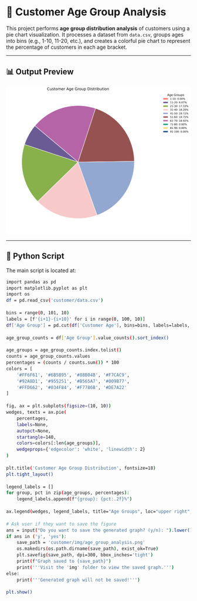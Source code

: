 # 🧮 Customer Age Group Analysis

This project performs **age group distribution analysis** of customers using a pie chart visualization. It processes a dataset from `data.csv`, groups ages into bins (e.g., 1-10, 11-20, etc.), and creates a colorful pie chart to represent the percentage of customers in each age bracket.

---

## 📊 Output Preview

![Customer Age Group Pie Chart](https://raw.githubusercontent.com/bhuvanesh-m-dev/ds-intern-unified-mentor/refs/heads/main/customer/img/age_group_analysis.png)

---

## 🐍 Python Script

The main script is located at:

```bash
import pandas as pd
import matplotlib.pyplot as plt
import os
df = pd.read_csv('customer/data.csv')

bins = range(0, 101, 10)
labels = [f'{i+1}-{i+10}' for i in range(0, 100, 10)]
df['Age Group'] = pd.cut(df['Customer Age'], bins=bins, labels=labels, right=True, include_lowest=True)

age_group_counts = df['Age Group'].value_counts().sort_index()

age_groups = age_group_counts.index.tolist()
counts = age_group_counts.values
percentages = (counts / counts.sum()) * 100
colors = [
    '#FF6F61', '#6B5B95', '#88B04B', '#F7CAC9',
    '#92A8D1', '#955251', '#B565A7', '#009B77',
    '#FFD662', '#034F84', '#F7786B', '#DE7A22'
]

fig, ax = plt.subplots(figsize=(10, 10))
wedges, texts = ax.pie(
    percentages,
    labels=None,
    autopct=None,
    startangle=140,
    colors=colors[:len(age_groups)],
    wedgeprops={'edgecolor': 'white', 'linewidth': 2}
)

plt.title('Customer Age Group Distribution', fontsize=18)
plt.tight_layout()

legend_labels = []
for group, pct in zip(age_groups, percentages):
    legend_labels.append(f"{group}: {pct:.2f}%")

ax.legend(wedges, legend_labels, title="Age Groups", loc="upper right", bbox_to_anchor=(1.3, 1), fontsize=12, title_fontsize=14, frameon=False)

# Ask user if they want to save the figure
ans = input("Do you want to save the generated graph? (y/n): ").lower()
if ans in ('y', 'yes'):
    save_path = 'customer/img/age_group_analysis.png'
    os.makedirs(os.path.dirname(save_path), exist_ok=True)
    plt.savefig(save_path, dpi=300, bbox_inches='tight')
    print(f"Graph saved to {save_path}")
    print('''Visit the 'img' folder to view the saved graph.''')
else:
    print('''Generated graph will not be saved!''')

plt.show()
